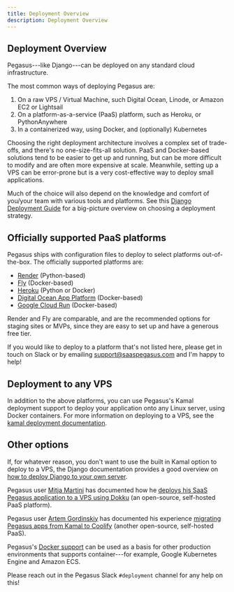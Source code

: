```yaml
---
title: Deployment Overview
description: Deployment Overview
---
```


## Deployment Overview

Pegasus---like Django---can be deployed on any standard cloud infrastructure.

The most common ways of deploying Pegasus are:

1. On a raw VPS / Virtual Machine, such Digital Ocean, Linode, or Amazon EC2 or Lightsail
2. On a platform-as-a-service (PaaS) platform, such as Heroku, or PythonAnywhere
3. In a containerized way, using Docker, and (optionally) Kubernetes

Choosing the right deployment architecture involves a complex set of trade-offs, and there's no one-size-fits-all solution.
PaaS and Docker-based solutions tend to be easier to get up and running, but can be more difficult to modify
and are often more expensive at scale.
Meanwhile, setting up a VPS can be error-prone but is a very cost-effective way to deploy small applications.

Much of the choice will also depend on the knowledge and comfort of you/your team with various tools and platforms.
See this [Django Deployment Guide](https://www.saaspegasus.com/guides/django-deployment/) for a big-picture
overview on choosing a deployment strategy.

## Officially supported PaaS platforms

Pegasus ships with configuration files to deploy to select platforms out-of-the-box.
The officially supported platforms are:

- [Render](/deployment/render) (Python-based)
- [Fly](/deployment/fly) (Docker-based)
- [Heroku](/deployment/heroku) (Python or Docker)
- [Digital Ocean App Platform](/deployment/digital-ocean) (Docker-based)
- [Google Cloud Run](/deployment/google-cloud) (Docker-based)

Render and Fly are comparable, and are the recommended options for staging sites or MVPs,
since they are easy to set up and have a generous free tier.

If you would like to deploy to a platform that's not listed here, please get in touch on Slack or by emailing 
support@saaspegasus.com and I'm happy to help!

## Deployment to any VPS

In addition to the above platforms, you can use Pegasus's Kamal deployment support to deploy
your application onto any Linux server, using Docker containers. For more information on deploying to a VPS,
see the [kamal deployment documentation](/kamal).

## Other options

If, for whatever reason, you don't want to use the built in Kamal option to deploy to a VPS,
the Django documentation provides a good overview on [how to deploy Django to your own server](https://docs.djangoproject.com/en/stable/howto/deployment/).

Pegasus user [Mitja Martini](https://mitjamartini.com/) has documented how he [deploys his SaaS Pegasus
application to a VPS using Dokku](https://mitjamartini.com/blog/2024/09/22/deploying-django-on-dokku/) (an
open-source, self-hosted PaaS platform).

Pegasus user [Artem Gordinskiy](https://artem.cool/) has documented his experience 
[migrating Pegasus apps from Kamal to Coolify](https://artem.cool/blog/coolify-django/) (another open-source, self-hosted PaaS).


Pegasus's [Docker support](/docker) can be used as a basis for other production environments
that supports container---for example, Google Kubernetes Engine and Amazon ECS.

Please reach out in the Pegasus Slack `#deployment` channel for any help on this!
